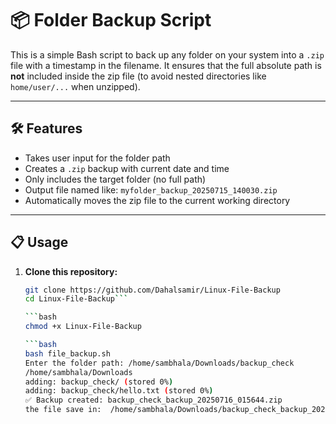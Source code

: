 # 📦 Folder Backup Script

This is a simple Bash script to back up any folder on your system into a `.zip` file with a timestamp in the filename. It ensures that the full absolute path is **not** included inside the zip file (to avoid nested directories like `home/user/...` when unzipped).

---

## 🛠 Features

- Takes user input for the folder path
- Creates a `.zip` backup with current date and time
- Only includes the target folder (no full path)
- Output file named like: `myfolder_backup_20250715_140030.zip`
- Automatically moves the zip file to the current working directory

---

## 📋 Usage

1. **Clone this repository:**

   ```bash
   git clone https://github.com/Dahalsamir/Linux-File-Backup
   cd Linux-File-Backup```

   ```bash
   chmod +x Linux-File-Backup

   ```bash
   bash file_backup.sh                                      
   Enter the folder path: /home/sambhala/Downloads/backup_check
   /home/sambhala/Downloads
   adding: backup_check/ (stored 0%)
   adding: backup_check/hello.txt (stored 0%)
   ✅ Backup created: backup_check_backup_20250716_015644.zip
   the file save in:  /home/sambhala/Downloads/backup_check_backup_20250716_015644.zip
